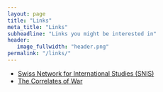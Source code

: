 ```yaml
---
layout: page
title: "Links"
meta_title: "Links"
subheadline: "Links you might be interested in"
header:
   image_fullwidth: "header.png"
permalink: "/links/"
---
```

- [Swiss Network for International Studies (SNIS)](http://www.snis.ch)
- [The Correlates of War](http://www.correlatesofwar.org)
